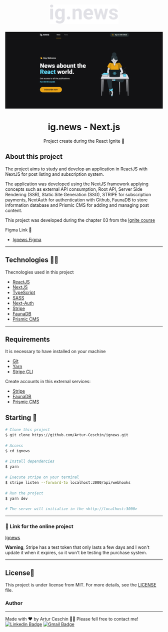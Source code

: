 <h1 align="center">
  <img alt="Logo" src="./public/images/logo.svg" alt="ig.News">
</h1>

![gif project](./src/Github/ignews.gif)

<h1 align="center">
    ig.news - Next.js
</h1>
<p align="center">Project create during the React Ignite 🚀</p>

## About this project

The project aims to study and develop an application in ReactJS with NextJS for post listing and subscription system.

The application was developed using the NextJS framework applying concepts such as external API consumption, Root API, Server Side Rendering (SSR), Static Site Generation (SSG), STRIPE for subscription payments, NextAuth for authentication with Github, FaunaDB to store information database and Prismic CMS for adding and managing post content.

This project was developed during the chapter 03 from the [Ignite course](https://rocketseat.com.br/)

Figma Link 🎨

- [Ignews Figma](https://www.figma.com/file/gl0fHkQgvaUfXNjuwGtDDs/ig.news)

---

## Technologies 👩‍💻

Thecnologies used in this project

- [ReactJS](https://reactjs.org/)
- [NextJS](https://nextjs.org/)
- [TypeScript](https://www.typescriptlang.org/)
- [SASS](https://sass-lang.com/)
- [Next-Auth](https://next-auth.js.org/)
- [Stripe](https://stripe.com/)
- [FaunaDB](https://fauna.com/)
- [Prismic CMS](https://prismic.io/)

---

## Requirements

It is necessary to have installed on your machine

- [Git](https://git-scm.com/)
- [Yarn](https://classic.yarnpkg.com)
- [Stripe CLI](https://stripe.com/docs/stripe-cli)

Create accounts in this external services:

- [Stripe](https://stripe.com/)
- [FaunaDB](https://fauna.com/)
- [Prismic CMS](https://prismic.io/)

## Starting 🚀

```bash
# Clone this project
$ git clone https://github.com/Artur-Ceschin/ignews.git

# Access
$ cd ignews

# Install dependencies
$ yarn

# Execute stripe on your terminal
$ stripe listen --forward-to localhost:3000/api/webhooks

# Run the project
$ yarn dev

# The server will initialize in the <http://localhost:3000>
```

---

### 🔗 Link for the online project

[Ignews](https://ignews-delta-wheat.vercel.app/)

<p><strong>Warning</strong>, 
Stripe has a test token that only lasts a few days and I won't update it when it expires, so it won't be testing the purchase system.</p>

---

## License📃

This project is under license from MIT. For more details, see the [LICENSE](./LICENSE.md) file.

### Author

---

Made with ❤️ by Artur Ceschin 👋🏽 Please fell free to contact me!
<br/>
[![Linkedin Badge](https://img.shields.io/badge/-Artur-blue?style=flat-square&logo=Linkedin&logoColor=white&link=https://www.linkedin.com/in/artur-peres-ceschin-programador/)](https://www.linkedin.com/in/artur-peres-ceschin-programador/)
[![Gmail Badge](https://img.shields.io/badge/-artur.ceschin@.com-c14438?style=flat-square&logo=Gmail&logoColor=white&link=mailto:artur.ceschin@gmail.com)](mailto:artur.ceschin@gmail.com)
